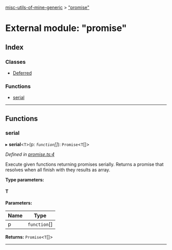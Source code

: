 [misc-utils-of-mine-generic](../README.md) > ["promise"](../modules/_promise_.md)

# External module: "promise"

## Index

### Classes

* [Deferred](../classes/_promise_.deferred.md)

### Functions

* [serial](_promise_.md#serial)

---

## Functions

<a id="serial"></a>

###  serial

▸ **serial**<`T`>(p: *`function`[]*): `Promise`<`T`[]>

*Defined in [promise.ts:4](https://github.com/cancerberoSgx/misc-utils-of-mine/blob/1dd402e/misc-utils-of-mine-generic/src/promise.ts#L4)*

Execute given functions returning promises serially. Returns a promise that resolves when all finish with they results as array.

**Type parameters:**

#### T 
**Parameters:**

| Name | Type |
| ------ | ------ |
| p | `function`[] |

**Returns:** `Promise`<`T`[]>

___

